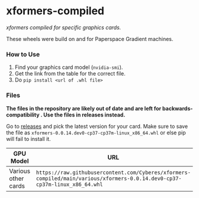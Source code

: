 # xformers-compiled
_xformers compiled for specific graphics cards._

These wheels were build on and for Paperspace Gradient machines.

### How to Use
1. Find your graphics card model (`nvidia-smi`).
2. Get the link from the table for the correct file.
3. Do `pip install <url of .whl file>`

### Files

**The files in the repository are likely out of date and are left for backwards-compatibility . Use the files in releases instead.** 

Go to [releases](https://github.com/Cyberes/xformers-compiled/releases) and pick the latest version for your card. Make sure to save the file as `xformers-0.0.14.dev0-cp37-cp37m-linux_x86_64.whl` or else pip will fail to install it.

|GPU Model|URL|
|-|-|
|Various other cards|`https://raw.githubusercontent.com/Cyberes/xformers-compiled/main/various/xformers-0.0.14.dev0-cp37-cp37m-linux_x86_64.whl`|
